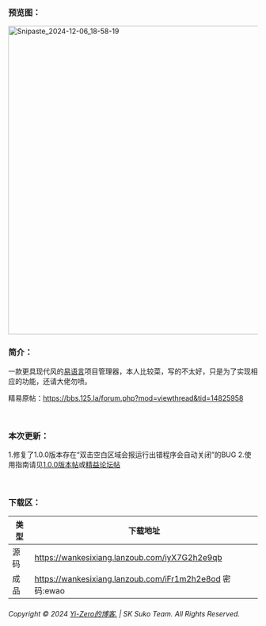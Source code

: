 
### 预览图：
<img width="622" alt="Snipaste_2024-12-06_18-58-19" src="https://github.com/user-attachments/assets/2319daf6-2d81-4eca-aa6e-ef09572a52f2">

### 简介：
一款更具现代风的[易语言](http://bbs.125.la/)项目管理器，本人比较菜，写的不太好，只是为了实现相应的功能，还请大佬勿喷。

精易原帖：https://bbs.125.la/forum.php?mod=viewthread&tid=14825958


<br>

### 本次更新：
1.修复了1.0.0版本存在“双击空白区域会报运行出错程序会自动关闭”的BUG
2.使用指南请见[1.0.0版本帖](https://yi-zero.github.io/post/E-xiang-mu-guan-li-qi-%20-%20Release_1.0.0.html)或[精益论坛帖](https://bbs.125.la/forum.php?mod=viewthread&tid=14825958)

<br>


### 下载区：


| 类型      | 下载地址 |
| ----------- | ----------- |
| 源码      | https://wankesixiang.lanzoub.com/iyX7G2h2e9qb    |
| 成品  | https://wankesixiang.lanzoub.com/iFr1m2h2e8od  密码:ewao       |

###### Copyright © 2024 [Yi-Zero的博客.](https://yi-zero.github.io/) | SK Suko Team. All Rights Reserved.
